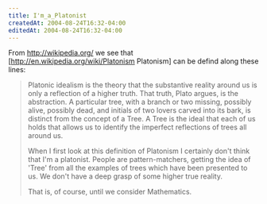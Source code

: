 ```yaml
---
title: I'm_a_Platonist
createdAt: 2004-08-24T16:32-04:00
editedAt: 2004-08-24T16:32-04:00
---
```


From http://wikipedia.org/ we see that [http://en.wikipedia.org/wiki/Platonism Platonism] can be defind along these lines:

<blockquote>
Platonic idealism is the theory that the substantive reality around us is only a reflection of a higher truth. That truth, Plato argues, is the abstraction. A particular tree, with a branch or two missing, possibly alive, possibly dead, and initials of two lovers carved into its bark, is distinct from the concept of a Tree. A Tree is the ideal that each of us holds that allows us to identify the imperfect reflections of trees all around us.

When I first look at this definition of Platonism I certainly don't think that I'm a platonist. People are pattern-matchers, getting the idea of 'Tree' from all the examples of trees which have been presented to us. We don't have a deep grasp of some higher true reality.

That is, of course, until we consider Mathematics.

